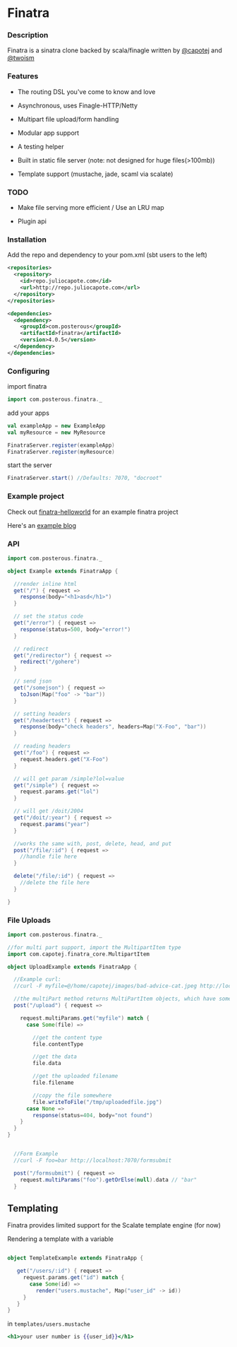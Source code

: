 # Finatra

### Description
Finatra is a sinatra clone backed by scala/finagle written by [@capotej](http://twitter.com/capotej) and [@twoism](http://twitter.com/twoism)


### Features
* The routing DSL you've come to know and love

* Asynchronous, uses Finagle-HTTP/Netty

* Multipart file upload/form handling

* Modular app support

* A testing helper

* Built in static file server (note: not designed for huge files(>100mb))

* Template support (mustache, jade, scaml via scalate)


### TODO
* Make file serving more efficient / Use an LRU map

* Plugin api


### Installation
Add the repo and dependency to your pom.xml (sbt users to the left)

```xml
<repositories>
  <repository>
    <id>repo.juliocapote.com</id>
    <url>http://repo.juliocapote.com</url>
  </repository>
</repositories>

<dependencies>
  <dependency>
    <groupId>com.posterous</groupId>
    <artifactId>finatra</artifactId>
    <version>4.0.5</version>
  </dependency>
</dependencies>
```

### Configuring

import finatra

```scala
import com.posterous.finatra._
```

add your apps
```scala
val exampleApp = new ExampleApp
val myResource = new MyResource

FinatraServer.register(exampleApp)
FinatraServer.register(myResource)
```

start the server

```scala
FinatraServer.start() //Defaults: 7070, "docroot"
```


### Example project
Check out [finatra-helloworld](http://github.com/capotej/finatra-helloworld) for an example finatra project

Here's an [example blog](https://gist.github.com/2626200)


### API

```scala
import com.posterous.finatra._

object Example extends FinatraApp {

  //render inline html
  get("/") { request =>
    response(body="<h1>asd</h1>")
  }

  // set the status code
  get("/error") { request =>
    response(status=500, body="error!")
  }

  // redirect
  get("/redirector") { request =>
    redirect("/gohere")
  }

  // send json
  get("/somejson") { request =>
    toJson(Map("foo" -> "bar"))
  }

  // setting headers
  get("/headertest") { request =>
    response(body="check headers", headers=Map("X-Foo", "bar"))
  }

  // reading headers
  get("/foo") { request =>
    request.headers.get("X-Foo")
  }

  // will get param /simple?lol=value
  get("/simple") { request =>
    request.params.get("lol")
  }

  // will get /doit/2004
  get("/doit/:year") { request =>
    request.params("year")
  }

  //works the same with, post, delete, head, and put
  post("/file/:id") { request =>
    //handle file here
  }

  delete("/file/:id") { request =>
    //delete the file here
  }

}
```

### File Uploads

```scala
import com.posterous.finatra._

//for multi part support, import the MultipartItem type
import com.capotej.finatra_core.MultipartItem

object UploadExample extends FinatraApp {

  //Example curl:
  //curl -F myfile=@/home/capotej/images/bad-advice-cat.jpeg http://localhost:7070/upload

  //the multiPart method returns MultiPartItem objects, which have some handy methods
  post("/upload") { request =>

    request.multiParams.get("myfile") match {
      case Some(file) =>

        //get the content type
        file.contentType

        //get the data
        file.data

        //get the uploaded filename
        file.filename

        //copy the file somewhere
        file.writeToFile("/tmp/uploadedfile.jpg")
      case None =>
        response(status=404, body="not found")
    }
  }
}


  //Form Example
  //curl -F foo=bar http://localhost:7070/formsubmit

  post("/formsubmit") { request =>
    request.multiParams("foo").getOrElse(null).data // "bar"
  }


```

## Templating

Finatra provides limited support for the Scalate template engine (for now)

Rendering a template with a variable

```scala

object TemplateExample extends FinatraApp {

   get("/users/:id") { request =>
     request.params.get("id") match {
       case Some(id) =>
         render("users.mustache", Map("user_id" -> id))
     }
   }
}

```

in ```templates/users.mustache```

```mustache
<h1>your user number is {{user_id}}</h1>
```
